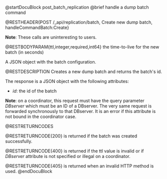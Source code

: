 
@startDocuBlock post_batch_replication
@brief handle a dump batch command

@RESTHEADER{POST /_api/replication/batch, Create new dump batch, handleCommandBatch:Create}

**Note**: These calls are uninteresting to users.

@RESTBODYPARAM{ttl,integer,required,int64}
the time-to-live for the new batch (in seconds)

A JSON object with the batch configuration.

@RESTDESCRIPTION
Creates a new dump batch and returns the batch's id.

The response is a JSON object with the following attributes:

- *id*: the id of the batch

**Note**: on a coordinator, this request must have the query parameter
*DBserver* which must be an ID of a DBserver.
The very same request is forwarded synchronously to that DBserver.
It is an error if this attribute is not bound in the coordinator case.

@RESTRETURNCODES

@RESTRETURNCODE{200}
is returned if the batch was created successfully.

@RESTRETURNCODE{400}
is returned if the ttl value is invalid or if *DBserver* attribute
is not specified or illegal on a coordinator.

@RESTRETURNCODE{405}
is returned when an invalid HTTP method is used.
@endDocuBlock


